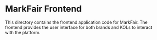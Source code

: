 # MarkFair Frontend

This directory contains the frontend application code for MarkFair. The frontend provides the user interface for both brands and KOLs to interact with the platform.
